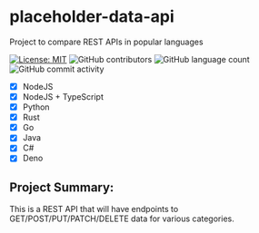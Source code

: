 # placeholder-data-api
Project to compare REST APIs in popular languages

[![License: MIT](https://img.shields.io/badge/License-MIT-yellow.svg)](https://opensource.org/licenses/MIT) ![GitHub contributors](https://img.shields.io/github/contributors/spiray/placeholder-data-api.svg) ![GitHub language count](https://img.shields.io/github/languages/count/spiray/placeholder-data-api) ![GitHub commit activity](https://img.shields.io/github/commit-activity/m/spiray/placeholder-data-api.svg)

- [x] NodeJS
- [x] NodeJS + TypeScript
- [x] Python
- [x] Rust
- [x] Go
- [x] Java
- [x] C#
- [x] Deno

## Project Summary:

This is a REST API that will have endpoints to GET/POST/PUT/PATCH/DELETE data for various categories.

